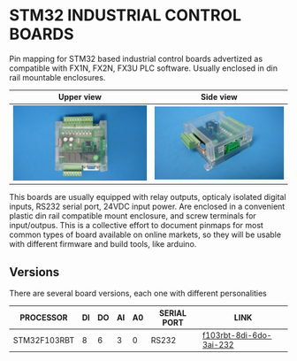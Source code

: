 # STM32 INDUSTRIAL CONTROL BOARDS

Pin mapping for STM32 based industrial control boards advertized as compatible with FX1N, FX2N, FX3U PLC software. Usually enclosed in din rail mountable enclosures.


Upper view                    |Side view                 
------------------------------|--------------------------
![](/assets/img/upper.jpg)    |![](/assets/img/side.jpg) 

This boards are usually equipped with relay outputs, opticaly isolated digital inputs, RS232 serial port, 24VDC input power. Are enclosed in a convenient plastic din rail compatible mount enclosure, and screw terminals for input/outpus. This is a collective effort to document pinmaps for most common types of board available on online markets, so they will be usable with different firmware and build tools, like arduino.

## Versions

There are several board versions, each one with different personalities


| PROCESSOR    | DI | DO | AI | A0 | SERIAL PORT | LINK
|--------------|----|----|----|----|-------------|---------------------------------------------------
| STM32F103RBT | 8  | 6  | 3  | 0  |   RS232     |[f103rbt-8di-6do-3ai-232](/f103rbt-8di-6do-3ai-232)  
